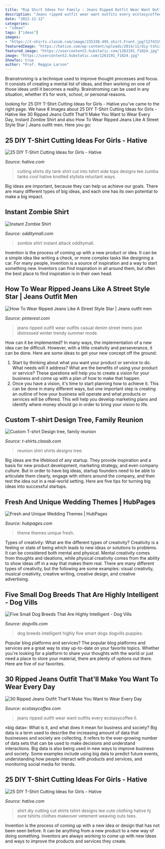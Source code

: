 ```yaml
---
title: "Rip Shirt Ideas For Family : Jeans Ripped Outfit Wear Want Outfits Every Ecstasycoffee Ll"
description: "Jeans ripped outfit wear want outfits every ecstasycoffee ll"
date: "2022-12-12"
categories:
- "ideas"
tags: ["ideas"]
images:
- "https://t-shirts.classb.com/image/235338.495.shirt.Front.jpg?1274319176"
featuredImage: "https://hative.com/wp-content/uploads/2014/11/diy-tshirt-cutting-ideas/8-diy-t-shirt-cut.jpg"
featured_image: "https://usercontent2.hubstatic.com/1263191_f1024.jpg"
image: "https://usercontent2.hubstatic.com/1263191_f1024.jpg"
ShowToc: true
author: "Prof. Reggie Larson"
---
```



Brainstroming is a technique used to improve thought processes and focus. It consists of creating a mental list of ideas, and then working on one of those ideas until it becomes a reality. Brainstroming can be used in any situation, whether it’s for work, school, or personal reasons.

	

		
looking for 25 DIY T-Shirt Cutting Ideas for Girls - Hative you've came to the right page. We have 8 Images about 25 DIY T-Shirt Cutting Ideas for Girls - Hative like 30 Ripped Jeans Outfit That&#039;ll Make You Want to Wear Every Day, Instant Zombie Shirt and also How To Wear Ripped Jeans Like A Street Style Star | Jeans outfit men. Here you go:
		
    
## 25 DIY T-Shirt Cutting Ideas For Girls - Hative

<img loading=lazy src="https://hative.com/wp-content/uploads/2014/11/diy-tshirt-cutting-ideas/22-cutting-shirts-into-tank-tops.jpg" onerror="this.onerror=null;this.src='https://tse3.mm.bing.net/th?id=OIP.ligGZPDzb2KKBMl05sedxgHaLJ&amp;pid=15.1';" alt="25 DIY T-Shirt Cutting Ideas for Girls - Hative">

_Source: hative.com_

>cutting shirts diy tank shirt cut into tshirt side tops designs tee zumba tanks cool hative knotted stylista reluctant ways. 

	

Big ideas are important, because they can help us achieve our goals. There are many different types of big ideas, and each one has its own potential to make a big impact. 

    
## Instant Zombie Shirt

<img loading=lazy src="https://odditymall.com/includes/content/instant-zombie-attack-shirt-3.jpg" onerror="this.onerror=null;this.src='https://tse3.mm.bing.net/th?id=OIP.iw4B_feUQ9bXpvRyprwZrAHaF-&amp;pid=15.1';" alt="Instant Zombie Shirt">

_Source: odditymall.com_

>zombie shirt instant attack odditymall. 

	

Invention is the process of coming up with a new product or idea. It can be a simple idea like writing a check, or more complex tasks like designing a car. For many people, invention is a source of inspiration and a way to start something new. Inventors can find inspiration in all around them, but often the best place to find inspiration is in their own head.

    
## How To Wear Ripped Jeans Like A Street Style Star | Jeans Outfit Men

<img loading=lazy src="https://i.pinimg.com/736x/42/9b/0a/429b0a2941e71233ac2c88cc1002a49b.jpg" onerror="this.onerror=null;this.src='https://tse2.mm.bing.net/th?id=OIP.MT5fblSShaR_Mqxkall6VQHaO0&amp;pid=15.1';" alt="How To Wear Ripped Jeans Like A Street Style Star | Jeans outfit men">

_Source: pinterest.com_

>jeans ripped outfit wear outfits casual denim street mens jean distressed winter trendy summer mode. 

	

How can it be implemented?
In many ways, the implementation of a new idea can be difficult. However, with a little creativity and perseverance, it can be done. Here are some ideas to get your new concept off the ground: 
1. Start by thinking about what you want your product or service to do. What needs will it address? What are the benefits of using your product or service? These questions will help you to create a vision for your business and come up with a plan of how to make that happen. 
2. Once you have a vision, it's time to start planning how to achieve it. This can be done in many different ways, but one important step is creating an outline of how your business will operate and what products or services will be offered. This will help you develop marketing plans and identify where money should go in order to bring your vision to life.

    
## Custom T-shirt Design Tree, Family Reunion

<img loading=lazy src="https://t-shirts.classb.com/image/235338.495.shirt.Front.jpg?1274319176" onerror="this.onerror=null;this.src='https://tse3.mm.bing.net/th?id=OIP.8UWK4RRU17wAkfWmYEnJCwHaG3&amp;pid=15.1';" alt="Custom T-shirt Design tree, family reunion">

_Source: t-shirts.classb.com_

>reunion shirt shirts designs tree. 

	

Big ideas are the lifeblood of any startup. They provide inspiration and a basis for new product development, marketing strategy, and even company culture. But in order to have big ideas, startup founders need to be able to articulate them clearly, engage with others around the company, and then test the idea out in a real-world setting. Here are five tips for turning big ideas into successful startups.

    
## Fresh And Unique Wedding Themes | HubPages

<img loading=lazy src="https://usercontent2.hubstatic.com/1263191_f1024.jpg" onerror="this.onerror=null;this.src='https://tse2.mm.bing.net/th?id=OIP.HR5ld8VsVyHzhmplEvsq9QHaLH&amp;pid=15.1';" alt="Fresh and Unique Wedding Themes | HubPages">

_Source: hubpages.com_

>theme themes unique fresh. 

	

Types of creativity: What are the different types of creativity?
Creativity is a feeling or state of being which leads to new ideas or solutions to problems. It can be considered both mental and physical. Mental creativity comes from thoughts and ideations, while physical creativity comes from the ability to show ideas off in a way that makes them real. There are many different types of creativity, but the following are some examples: visual creativity, musical creativity, creative writing, creative design, and creative advertising.

    
## Five Small Dog Breeds That Are Highly Intelligent - Dog Vills

<img loading=lazy src="https://www.dogvills.com/wp-content/uploads/2014/12/Small-dog-breeds-intelligent.jpg" onerror="this.onerror=null;this.src='https://tse2.mm.bing.net/th?id=OIP.COf8OBJhbvsaN6j_Gwq2mAHaLH&amp;pid=15.1';" alt="Five Small Dog Breeds That Are Highly Intelligent - Dog Vills">

_Source: dogvills.com_

>dog breeds intelligent highly five smart dogs dogvills puppies. 

	

Popular blog platforms and services?
The popular blog platforms and services are a great way to stay up-to-date on your favorite topics. Whether you're looking for a platform to share your thoughts with the world or just need a place to store your material, there are plenty of options out there. Here are five of our favorites.

    
## 30 Ripped Jeans Outfit That&#039;ll Make You Want To Wear Every Day

<img loading=lazy src="https://i2.wp.com/www.ecstasycoffee.com/wp-content/uploads/2016/09/Outfits-with-Ripped-Jeans.jpg" onerror="this.onerror=null;this.src='https://tse1.mm.bing.net/th?id=OIP.RhUyzIAT4dhtx4RfbNOpFAHaLG&amp;pid=15.1';" alt="30 Ripped Jeans Outfit That&#039;ll Make You Want to Wear Every Day">

_Source: ecstasycoffee.com_

>jeans ripped outfit wear want outfits every ecstasycoffee ll. 

	

«big data»: What is it, and what does it mean for business and society?
Big data is a term used to describe the increasing amount of data that businesses and society are collecting. It refers to the ever-growing number of data sets that can be used to make decisions and understand interactions. Big data is also being used in new ways to improve business and society. Some examples include using big data to predict future events, understanding how people interact with products and services, and monitoring social media for trends.

    
## 25 DIY T-Shirt Cutting Ideas For Girls - Hative

<img loading=lazy src="https://hative.com/wp-content/uploads/2014/11/diy-tshirt-cutting-ideas/8-diy-t-shirt-cut.jpg" onerror="this.onerror=null;this.src='https://tse4.mm.bing.net/th?id=OIP.lAqm5suao2-fk3kSm47Z0gHaKB&amp;pid=15.1';" alt="25 DIY T-Shirt Cutting Ideas for Girls - Hative">

_Source: hative.com_

>shirt diy cutting cut shirts tshirt designs tee cute clothing hative hj oure tshirts clothes makeover vetement weaving outs tees. 

	

Invention is the process of coming up with a new idea or design that has not been seen before. It can be anything from a new product to a new way of doing something. Inventors are always working to come up with new ideas and ways to improve the products and services they create.

